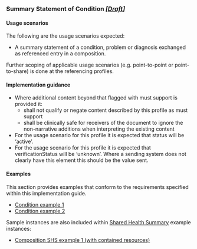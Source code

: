 ### Summary Statement of Condition *[[Draft](http://hl7.org/fhir/stu3/valueset-publication-status.html)]*

#### Usage scenarios

The following are the usage scenarios expected:

* A summary statement of a condition, problem or diagnosis exchanged as referenced entry in a composition.

Further scoping of applicable usage scenarios (e.g. point-to-point or point-to-share) is done at the referencing profiles. 



#### Implementation guidance
* Where additional content beyond that flagged with must support is provided it:
    * shall not qualify or negate content described by this profile as must support
    * shall be clinically safe for receivers of the document to ignore the non-narrative additions when interpreting the existing content
* For the usage scenario for this profile it is expected that status will be ‘active’.
* For the usage scenario for this profile it is expected that verificationStatus will be ‘unknown’. Where a sending system does not clearly have this element this should be the value sent.


#### Examples
This section provides examples that conform to the requirements specified within this implementation guide.

* [Condition example 1](Condition-b021320c-bc5e-4ae8-b9fc-1ed2d876e889.html)
* [Condition example 2](Condition-cfa41daf-b5a6-4a05-9166-a4b7c23f08a1.html)

Sample instances are also included within [Shared Health Summary](StructureDefinition-composition-shs-1.html) example instances:
* [Composition SHS example 1 (with contained resources)](Composition-a0da969a-7956-439b-b390-8de071a2df7c.html)


